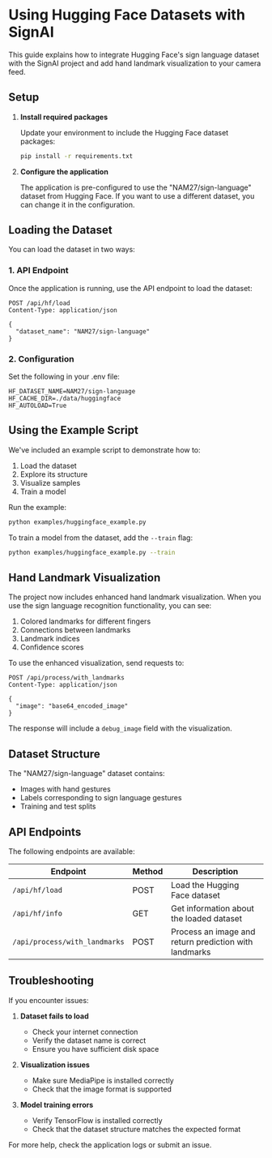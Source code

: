# Using Hugging Face Datasets with SignAI

This guide explains how to integrate Hugging Face's sign language dataset with the SignAI project and add hand landmark visualization to your camera feed.

## Setup

1. **Install required packages**

   Update your environment to include the Hugging Face dataset packages:

   ```bash
   pip install -r requirements.txt
   ```

2. **Configure the application**

   The application is pre-configured to use the "NAM27/sign-language" dataset from Hugging Face. If you want to use a different dataset, you can change it in the configuration.

## Loading the Dataset

You can load the dataset in two ways:

### 1. API Endpoint

Once the application is running, use the API endpoint to load the dataset:

```
POST /api/hf/load
Content-Type: application/json

{
  "dataset_name": "NAM27/sign-language" 
}
```

### 2. Configuration

Set the following in your .env file:

```
HF_DATASET_NAME=NAM27/sign-language
HF_CACHE_DIR=./data/huggingface
HF_AUTOLOAD=True
```

## Using the Example Script

We've included an example script to demonstrate how to:
1. Load the dataset
2. Explore its structure
3. Visualize samples
4. Train a model

Run the example:

```bash
python examples/huggingface_example.py
```

To train a model from the dataset, add the `--train` flag:

```bash
python examples/huggingface_example.py --train
```

## Hand Landmark Visualization

The project now includes enhanced hand landmark visualization. When you use the sign language recognition functionality, you can see:

1. Colored landmarks for different fingers
2. Connections between landmarks
3. Landmark indices
4. Confidence scores

To use the enhanced visualization, send requests to:

```
POST /api/process/with_landmarks
Content-Type: application/json

{
  "image": "base64_encoded_image"
}
```

The response will include a `debug_image` field with the visualization.

## Dataset Structure

The "NAM27/sign-language" dataset contains:
- Images with hand gestures
- Labels corresponding to sign language gestures
- Training and test splits

## API Endpoints

The following endpoints are available:

| Endpoint | Method | Description |
|----------|--------|-------------|
| `/api/hf/load` | POST | Load the Hugging Face dataset |
| `/api/hf/info` | GET | Get information about the loaded dataset |
| `/api/process/with_landmarks` | POST | Process an image and return prediction with landmarks |

## Troubleshooting

If you encounter issues:

1. **Dataset fails to load**
   - Check your internet connection
   - Verify the dataset name is correct
   - Ensure you have sufficient disk space

2. **Visualization issues**
   - Make sure MediaPipe is installed correctly
   - Check that the image format is supported

3. **Model training errors**
   - Verify TensorFlow is installed correctly
   - Check that the dataset structure matches the expected format

For more help, check the application logs or submit an issue. 